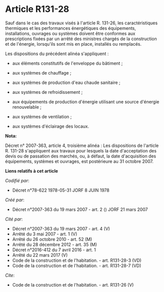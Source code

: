 # Article R131-28

Sauf dans le cas des travaux visés à l'article R. 131-26, les caractéristiques thermiques et les performances énergétiques
des équipements, installations, ouvrages ou systèmes doivent être conformes aux prescriptions fixées par un arrêté des
ministres chargés de la construction et de l'énergie, lorsqu'ils sont mis en place, installés ou remplacés. 

Les dispositions du précédent alinéa s'appliquent :

- aux éléments constitutifs de l'enveloppe du bâtiment ;

- aux systèmes de chauffage ;

- aux systèmes de production d'eau chaude sanitaire ;

- aux systèmes de refroidissement ;

- aux équipements de production d'énergie utilisant une source d'énergie renouvelable ;

- aux systèmes de ventilation ;

- aux systèmes d'éclairage des locaux.

**Nota:**

Décret n° 2007-363, article 4, troisième alinéa : Les dispositions de l'article R. 131-28 s'appliquent aux travaux pour
lesquels la date d'acceptation des devis ou de passation des marchés, ou, à défaut, la date d'acquisition des équipements,
systèmes et ouvrages, est postérieure au 31 octobre 2007.

**Liens relatifs à cet article**

_Codifié par_:

  - Décret n°78-622 1978-05-31 JORF 8 JUIN 1978

_Créé par_:

  - Décret n°2007-363 du 19 mars 2007 - art. 2 () JORF 21 mars 2007

_Cité par_:

  - Décret n°2007-363 du 19 mars 2007 - art. 4 (V)
  - Arrêté du 3 mai 2007 - art. 1 (V)
  - Arrêté du 26 octobre 2010 - art. 52 (M)
  - Arrêté du 28 décembre 2012 - art. 35 (M)
  - Décret n°2016-412 du 7 avril 2016 - art. 1
  - Arrêté du 22 mars 2017 (V)
  - Code de la construction et de l'habitation. - art. R131-28-3 (VD)
  - Code de la construction et de l'habitation. - art. R131-28-7 (VD)

_Cite_:

  - Code de la construction et de l'habitation. - art. R131-26 (V)

